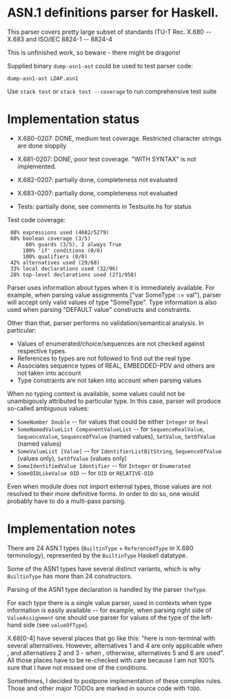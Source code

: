 ASN.1 definitions parser for Haskell.
====================

This parser covers pretty large subset of standards ITU-T Rec. X.680 -- X.683 and ISO/IEC 8824-1 -- 8824-4

This is unfinished work, so beware - there might be dragons!

Supplied binary `dump-asn1-ast` could be used to test parser code:
```
dump-asn1-ast LDAP.asn1
```

Use `stack test` or `stack test --coverage` to run comprehensive test suite 

Implementation status
=====================

- X.680-0207: DONE, medium test coverage. Restricted character strings
            are done sloppily

- X.681-0207: DONE, poor test coverage. "WITH SYNTAX" is not implemented.

- X.682-0207: partially done, completeness not evaluated

- X.683-0207: partially done, completeness not evaluated

- Tests: partially done, see comments in Testsuite.hs for status

Test code coverage:
```
 88% expressions used (4682/5279)
 60% boolean coverage (3/5)
      60% guards (3/5), 2 always True
     100% 'if' conditions (0/0)
     100% qualifiers (0/0)
 42% alternatives used (29/68)
 33% local declarations used (32/96)
 28% top-level declarations used (271/958)
```

Parser uses information about types when it is immediately available.
For example, when parsing value assignments ("var SomeType ::= val"),
parser will accept only valid values of type "SomeType". Type information
is also used when parsing "DEFAULT value" constructs and constraints.

Other than that, parser performs no validation/semantical analysis. In particular:
* Values of enumerated/choice/sequences are not checked against
  respective types. 
* References to types are not followed to find out the real type
* Associates sequence types of REAL, EMBEDDED-PDV and others are not
  taken into account
* Type constraints are not taken into account when parsing values

When no typing context is available, some values could not be
unambigously attributed to particular type. In this case, parser will
produce so-called ambiguous values:
  * `SomeNumber Double` -- for values that could be either `Integer` or `Real`
  * `SomeNamedValueList ComponentValueList` -- for `SequenceRealValue`,
    `SequenceValue`, `SequenceOfValue` (named values), `SetValue`,
    `SetOfValue` (named values) 
  * `SomeValueList [Value]` -- for `IdentifierListBitString`,
    `SequenceOfValue` (values only), `SetOfValue` (values only)
  * `SomeIdentifiedValue Identifier` -- for `Integer` or `Enumerated`
  * `SomeOIDLikeValue OID` -- for `OID` or `RELATIVE-OID`

Even when module does not import external types, those values are not
resolved to their more definitive forms. In order to do so, one would
probably have to do a multi-pass parsing.

Implementation notes
====================
There are 24 ASN.1 types (`BuiltinType` + `ReferencedType` in X.680
terminology), represented by the `BuiltinType` Haskell datatype.

Some of the ASN1 types have several distinct variants, which is why
`BuiltinType` has more than 24 constructors.

Parsing of the ASN1 type declaration is handled by the parser
`theType`.

For each type there is a single value parser, used in contexts when
type information is easily available -- for example, when parsing
right side of `ValueAssignment` one should use parser for values of the
type of the left-hand side (see `valueOfType`).

X.68[0-4] have several places that go like this: "here is non-terminal
with several alternatives. However, alternatives 1 and 4 are only
applicable when <condition>, and alternatives 2 and 3 - when <other condition>, otherwise,
alternatives 5 and 6 are used". All those places have to be re-checked
with care because I am not 100% sure that I have not missed one of
the conditions.

Somethimes, I decided to postpone implementation of these complex
rules. Those and other major TODOs are marked in source code with `TODO`.
